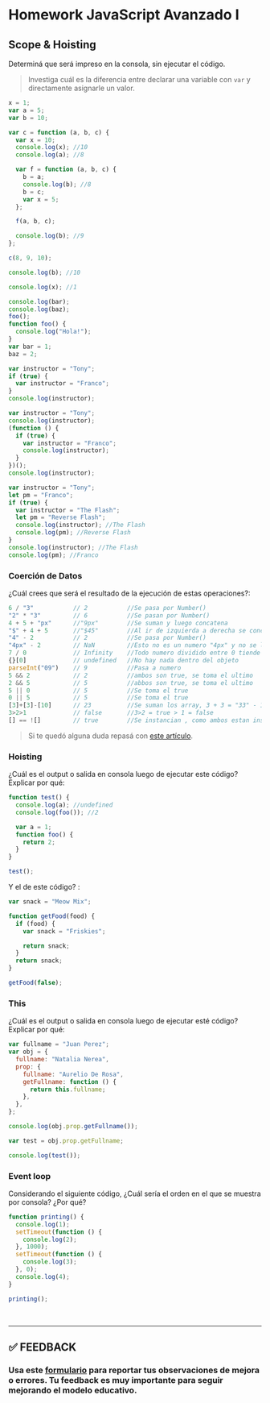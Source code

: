 # Homework JavaScript Avanzado I

## Scope & Hoisting

Determiná que será impreso en la consola, sin ejecutar el código.

> Investiga cuál es la diferencia entre declarar una variable con `var` y directamente asignarle un valor.

```javascript
x = 1;
var a = 5;
var b = 10;

var c = function (a, b, c) {
  var x = 10;
  console.log(x); //10
  console.log(a); //8

  var f = function (a, b, c) {
    b = a;
    console.log(b); //8
    b = c;
    var x = 5;
  };

  f(a, b, c);

  console.log(b); //9
};

c(8, 9, 10);

console.log(b); //10

console.log(x); //1
```

```javascript
console.log(bar);
console.log(baz);
foo();
function foo() {
  console.log("Hola!");
}
var bar = 1;
baz = 2;
```

```javascript
var instructor = "Tony";
if (true) {
  var instructor = "Franco";
}
console.log(instructor);
```

```javascript
var instructor = "Tony";
console.log(instructor);
(function () {
  if (true) {
    var instructor = "Franco";
    console.log(instructor);
  }
})();
console.log(instructor);
```

```javascript
var instructor = "Tony";
let pm = "Franco";
if (true) {
  var instructor = "The Flash";
  let pm = "Reverse Flash";
  console.log(instructor); //The Flash
  console.log(pm); //Reverse Flash
}
console.log(instructor); //The Flash
console.log(pm); //Franco
```

### Coerción de Datos

¿Cuál crees que será el resultado de la ejecución de estas operaciones?:

```javascript
6 / "3"           // 2           //Se pasa por Number()
"2" * "3"         // 6           //Se pasan por Number()
4 + 5 + "px"      //"9px"        //Se suman y luego concatena
"$" + 4 + 5       //"$45"        //Al ir de izquierda a derecha se concatena $4, y luego al no poder sumarse, concatena
"4" - 2           // 2           //Se pasa por Number()
"4px" - 2         // NaN         //Esto no es un numero "4px" y no se le puede restar
7 / 0             // Infinity    //Todo numero dividido entre 0 tiende a infinito
{}[0]             // undefined   //No hay nada dentro del objeto
parseInt("09")    // 9           //Pasa a numero
5 && 2            // 2           //ambos son true, se toma el ultimo
2 && 5            // 5           //abbos son true, se toma el ultimo
5 || 0            // 5           //Se toma el true
0 || 5            // 5           //Se toma el true
[3]+[3]-[10]      // 23          //Se suman los array, 3 + 3 = "33" - 10
3>2>1             // false       //3>2 = true > 1 = false
[] == ![]         // true        //Se instancian , como ambos estan instanciados en diferente lugar, ==!, por lo tanto son distintos (true)
```

> Si te quedó alguna duda repasá con [este artículo](http://javascript.info/tutorial/object-conversion).

### Hoisting

¿Cuál es el output o salida en consola luego de ejecutar este código? Explicar por qué:

```javascript
function test() {
  console.log(a); //undefined
  console.log(foo()); //2

  var a = 1;
  function foo() {
    return 2;
  }
}

test();
```

Y el de este código? :

```javascript
var snack = "Meow Mix";

function getFood(food) {
  if (food) {
    var snack = "Friskies";

    return snack;
  }
  return snack;
}

getFood(false);
```

### This

¿Cuál es el output o salida en consola luego de ejecutar esté código? Explicar por qué:

```javascript
var fullname = "Juan Perez";
var obj = {
  fullname: "Natalia Nerea",
  prop: {
    fullname: "Aurelio De Rosa",
    getFullname: function () {
      return this.fullname;
    },
  },
};

console.log(obj.prop.getFullname());

var test = obj.prop.getFullname;

console.log(test());
```

### Event loop

Considerando el siguiente código, ¿Cuál sería el orden en el que se muestra por consola? ¿Por qué?

```javascript
function printing() {
  console.log(1);
  setTimeout(function () {
    console.log(2);
  }, 1000);
  setTimeout(function () {
    console.log(3);
  }, 0);
  console.log(4);
}

printing();
```

</br >

---

## **✅ FEEDBACK**

### Usa este [**formulario**](https://docs.google.com/forms/d/e/1FAIpQLSe1MybH_Y-xcp1RP0jKPLndLdJYg8cwyHkSb9MwSrEjoxyzWg/viewform) para reportar tus observaciones de mejora o errores. Tu feedback es muy importante para seguir mejorando el modelo educativo.
